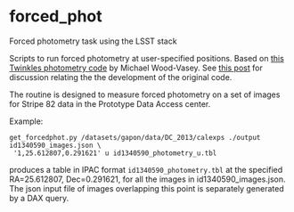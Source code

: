 # forced_phot
Forced photometry task using the LSST stack

Scripts to run forced photometry at user-specified positions. Based on 
[this Twinkles photometry code](https://github.com/wmwv/twinkles_subtractions) by Michael Wood-Vasey. See [this post](https://community.lsst.org/t/how-do-i-do-forced-photometry-on-a-set-of-ra-dec/1074) for discussion relating the the
development of the original code.

The routine is designed to measure forced photometry on a set of images for Stripe 82
data in the Prototype Data Access center.

Example:

    get_forcedphot.py /datasets/gapon/data/DC_2013/calexps ./output id1340590_images.json \
     '1,25.612807,0.291621' u id1340590_photometry_u.tbl 

produces a table in IPAC format `id1340590_photometry.tbl` at the specified RA=25.612807,
Dec=0.291621, for all the images in id1340590_images.json. The json input file of images
overlapping this point is separately generated by a DAX query.

